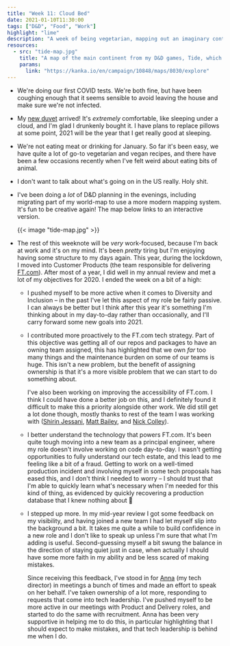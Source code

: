 ```yaml
---
title: "Week 11: Cloud Bed"
date: 2021-01-10T11:30:00
tags: ["D&D", "Food", "Work"]
highlight: "lime"
description: "A week of being vegetarian, mapping out an imaginary continent, meeting work objectives, and sleeping under a cloud."
resources:
  - src: "tide-map.jpg"
    title: "A map of the main continent from my D&D games, Tide, which includes mountain ranges and forests. The map is scattered with pins that link to further descriptions of map locations."
    params:
      link: "https://kanka.io/en/campaign/10848/maps/8030/explore"
---
```


  * We're doing our first COVID tests. We're both fine, but have been coughing enough that it seems sensible to avoid leaving the house and make sure we're not infected.

  * My [new duvet](/weeknotes/10/) arrived! It's _extremely_ comfortable, like sleeping under a cloud, and I'm glad I drunkenly bought it. I have plans to replace pillows at some point, 2021 will be the year that I get really good at sleeping.

  * We're not eating meat or drinking for January. So far it's been easy, we have quite a lot of go-to vegetarian and vegan recipes, and there have been a few occasions recently when I've felt weird about eating bits of animal.

  * I don't want to talk about what's going on in the US really. Holy shit.

  * I've been doing a _lot_ of D&D planning in the evenings, including migrating part of my world-map to use a more modern mapping system. It's fun to be creative again! The map below links to an interactive version.

    {{< image "tide-map.jpg" >}}

  * The rest of this weeknote will be _very_ work-focused, because I'm back at work and it's on my mind. It's been _pretty_ tiring but I'm enjoying having some structure to my days again. This year, during the lockdown, I moved into Customer Products (the team responsible for delivering [FT.com](https://www.ft.com/)). After most of a year, I did well in my annual review and met a lot of my objectives for 2020. I ended the week on a bit of a high:

    * I pushed myself to be more active when it comes to Diversity and Inclusion – in the past I've let this aspect of my role be fairly passive. I can always be better but I think after this year it's something I'm thinking about in my day-to-day rather than occasionally, and I'll carry forward some new goals into 2021.

    * I contributed more proactively to the FT.com tech strategy. Part of this objective was getting all of our repos and packages to have an owning team assigned, this has highlighted that we own _far_ too many things and the maintenance burden on some of our teams is huge. This isn't a new problem, but the benefit of assigning ownership is that it's a more visible problem that we can start to do something about.

      I've also been working on improving the accessibility of FT.com. I think I could have done a better job on this, and I definitely found it difficult to make this a priority alongside other work. We did still get a lot done though, mostly thanks to rest of the team I was working with ([Shirin Jessani](https://www.linkedin.com/in/shirinjessani), [Matt Bailey](https://www.brettandbailey.co.uk/), and [Nick Colley](https://nickcolley.co.uk/)).

    * I better understand the technology that powers FT.com. It's been quite tough moving into a new team as a principal engineer, where my role doesn't involve working on code day-to-day. I wasn't getting opportunities to fully understand our tech estate, and this lead to me feeling like a bit of a fraud. Getting to work on a well-timed production incident and involving myself in some tech proposals has eased this, and I don't think I needed to worry – I should trust that I'm able to quickly learn what's necessary when I'm needed for this kind of thing, as evidenced by quickly recovering a production database that I knew nothing about 🙈

    * I stepped up more. In my mid-year review I got some feedback on my visibility, and having joined a new team I had let myself slip into the background a bit. It takes me quite a while to build confidence in a new role and I don't like to speak up unless I'm sure that what I'm adding is useful. Second-guessing myself a bit swung the balance in the direction of staying quiet just in case, when actually I should have some more faith in my ability and be less scared of making mistakes.

      Since receiving this feedback, I've stood in for [Anna](https://www.annashipman.co.uk/) (my tech director) in meetings a bunch of times and made an effort to speak on her behalf. I've taken ownership of a lot more, responding to requests that come into tech leadership. I've pushed myself to be more active in our meetings with Product and Delivery roles, and started to do the same with recruitment. Anna has been very supportive in helping me to do this, in particular highlighting that I should expect to make mistakes, and that tech leadership is behind me when I do.